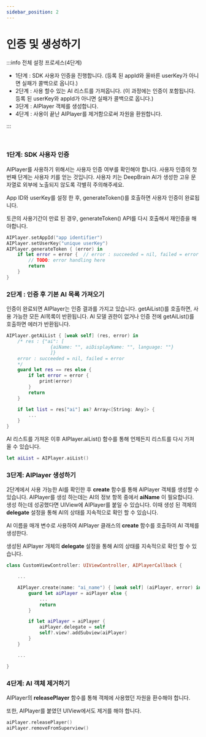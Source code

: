 ```yaml
---
sidebar_position: 2
---
```


# 인증 및 생성하기

:::info 전체 설정 프로세스(4단계)

- 1단계 : SDK 사용자 인증을 진행합니다. (등록 된 appId와 올바른 userKey가 아니면 실패가 콜백으로 옵니다.)
- 2단계 : 사용 할수 있는 AI 리스트를 가져옵니다. (이 과정에는 인증이 포함됩니다. 등록 된 userKey와 appId가 아니면 실패가 콜백으로 옵니다.)
- 3단계 : AIPlayer 객체를 생성합니다.
- 4단계 : 사용이 끝난 AIPlayer를 제거함으로써 자원을 환원합니다.

:::

<br/>

### 1단계: SDK 사용자 인증

AIPlayer를 사용하기 위해서는 사용자 인증 여부를 확인해야 합니다. 사용자 인증의 첫 번째 단계는 사용자 키를 얻는 것입니다. 사용자 키는 DeepBrain AI가 생성한 고유 문자열로 외부에 노출되지 않도록 각별히 주의해주세요.

App ID와 userKey를 설정 한 후, generateToken()를 호출하면 사용자 인증이 완료됩니다.

토큰의 사용기간이 만료 된 경우, generateToken() API를 다시 호출해서 재인증을 해야합니다.

```swift
AIPlayer.setAppId("app identifier")
AIPlayer.setUserKey("unique userKey")
AIPlayer.generateToken { (error) in
    if let error = error {  // error : succeeded = nil, failed = error
        // TODO: error handling here
        return
    }
}
```

### 2단계 : 인증 후 기본 AI 목록 가져오기

인증이 완료되면 AIPlayer는 인증 결과를 가지고 있습니다. getAiList()를 호출하면, 사용 가능한 모든 AI목록이 반환됩니다. AI 모델 권한이 없거나 인증 전에 getAiList()를 호출하면 에러가 반환됩니다.

```swift
AIPlayer.getAiList { [weak self] (res, error) in
    /* res : {"ai": [
                {aiName: "", aiDisplayName: "", language: ""}
                ]}
    error : succeeded = nil, failed = error
    */
    guard let res == res else {
        if let error = error {
            print(error)
        }
        return
    }

    if let list = res["ai"] as? Array<[String: Any]> {
        ...
    }
}
```

AI 리스트를 가져온 이후 AIPlayer.aiList() 함수를 통해 언제든지 리스트를 다시 가져 올 수 있습니다.

```swift
let aiList = AIPlayer.aiList()
```

### 3단계: AIPlayer 생성하기

2단계에서 사용 가능한 AI를 확인한 후 **create** 함수를 통해 AIPlayer 객체를 생성할 수 있습니다. AIPlayer를 생성 하는데는 AI의 정보 항목 중에서 **aiName** 이 필요합니다. 생성 하는데 성공했다면 UIView에 AIPlayer를 붙일 수 있습니다. 이때 생성 된 객체의 **delegate** 설정을 통해 AI의 상태를 지속적으로 확인 할 수 있습니다.

AI 이름을 매개 변수로 사용하여 AIPlayer 클래스의 **create** 함수를 호출하여 AI 객체를 생성한다.

생성된 AIPlayer 개체의 **delegate** 설정을 통해 AI의 상태를 지속적으로 확인 할 수 있습니다.

```swift
class CustomViewController: UIViewController, AIPlayerCallback {

 	...

  	AIPlayer.create(name: "ai_name") { [weak self] (aiPlayer, error) in
	  	guard let aiPlayer = aiPlayer else {
	  		...
	  		return
	  	}

	  	if let aiPlayer = aiPlayer {
	  		aiPlayer.delegate = self
	  		self?.view?.addSubview(aiPlayer)
	  	}
	}

	...

}

```

### 4단계: AI 객체 제거하기

AIPlayer의 **releasePlayer** 함수를 통해 객체에 사용했던 자원을 환수해야 합니다.

또한, AIPlayer를 붙였던 UIView에서도 제거를 해야 합니다.

```swift
aiPlayer.releasePlayer()
aiPlayer.removeFromSuperview()
```
